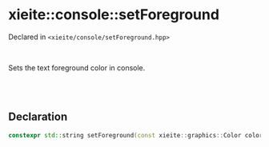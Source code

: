 # xieite::console::setForeground
Declared in `<xieite/console/setForeground.hpp>`

<br/>

Sets the text foreground color in console.

<br/><br/>

## Declaration
```cpp
constexpr std::string setForeground(const xieite::graphics::Color color) noexcept;
```
